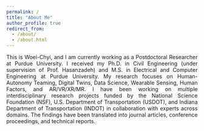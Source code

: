 ```yaml
---
permalink: /
title: "About Me"
author_profile: true
redirect_from: 
  - /about/
  - /about.html
---
```


<div style="text-align: justify; text-justify: inter-word;">
  This is Woei-Chyi, and I am currently working as a Postdoctoral Researcher at Purdue University. I received my Ph.D. in Civil Engineering (under supervision of Prof. Hasanzadeh) and M.S. in Electrical and Computer Engineering at Purdue University. My research focuses on Human-Autonomy Teaming, Digital Twins, Data Science, Wearable Sensing, Human Factors, and AR/VR/XR/MR. I have been working on multiple interdisciplinary research projects funded by the National Science Foundation (NSF), U.S. Department of Transportation (USDOT), and Indiana Department of Transportation (INDOT) in collaboration with experts across domains. The findings have been translated into journal articles, conference proceedings, and technical reports.
</div>

<!-- Add Leaflet Map -->
<link rel="stylesheet" href="https://unpkg.com/leaflet/dist/leaflet.css" />
<script src="https://unpkg.com/leaflet/dist/leaflet.js"></script>

<div id="map" style="height: 500px; margin-top: 2em;"></div>

<script>
  var map = L.map('map').setView([20, 0], 2); // World view

  L.tileLayer('https://{s}.tile.openstreetmap.org/{z}/{x}/{y}.png', {
    attribution: '© OpenStreetMap contributors'
  }).addTo(map);

  // Example markers (customize with your places)
  L.marker([40.4237, -86.9212]).addTo(map).bindPopup('Purdue University');
  L.marker([37.7749, -122.4194]).addTo(map).bindPopup('San Francisco - Conference');
</script>

